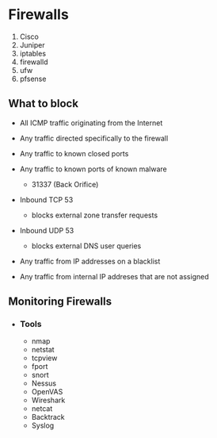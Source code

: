# **Firewalls** #

1. Cisco
2. Juniper
3. iptables
4. firewalld
5. ufw
6. pfsense

## **What to block** ##

- All ICMP traffic originating from the Internet
    
- Any traffic directed specifically to the firewall
    
- Any traffic to known closed ports
    
- Any traffic to known ports of known malware
  - 31337 (Back Orifice)

- Inbound TCP 53
  - blocks external zone transfer requests
        
- Inbound UDP 53
  - blocks external DNS user queries
        
- Any traffic from IP addresses on a blacklist
    
- Any traffic from internal IP addreses that are not assigned
    

## **Monitoring Firewalls** ##
    
- ### **Tools** ###
  - nmap
  - netstat
  - tcpview
  - fport
  - snort
  - Nessus
  - OpenVAS
  - Wireshark
  - netcat
  - Backtrack
  - Syslog
    
    


